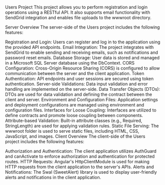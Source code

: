 Users Project
This project allows you to perform registration and login operations using a RESTful API. It also supports email functionality with SendGrid integration and enables file uploads to the wwwroot directory.

Server Overview
The server-side of the Users project includes the following features:

Registration and Login: Users can register and log in to the application using the provided API endpoints.
Email Integration: The project integrates with SendGrid to enable sending and receiving emails, such as notifications and password reset emails.
Database Storage: User data is stored and managed in a Microsoft SQL Server database using the DbContext.
CORS Configuration: Cross-Origin Resource Sharing (CORS) is configured to allow communication between the server and the client application.
Token Authentication: API endpoints and user sessions are secured using token authentication.
Server-side Validations: Data input validation and error handling are implemented on the server-side.
Data Transfer Objects (DTOs): DTOs are used for data validation and defining the contract between the client and server.
Environment and Configuration Files: Application settings and deployment configurations are managed using environment and configuration files.
Interfaces for Loose Coupling: Interfaces are utilized to define contracts and promote loose coupling between components.
Attribute-based Validation: Built-in attribute classes (e.g., Required, StringLength) are used for applying validation rules.
Static File Serving: The wwwroot folder is used to serve static files, including HTML, CSS, JavaScript, and images.
Client Overview
The client-side of the Users project includes the following features:

Authorization and Authentication: The client application utilizes AuthGuard and canActivate to enforce authorization and authentication for protected routes.
HTTP Requests: Angular's HttpClientModule is used for making HTTP requests from the client application to the server's APIs.
Alerts and Notifications: The Swal (SweetAlert) library is used to display user-friendly alerts and notifications in the client application.
